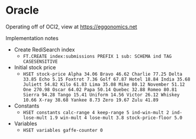 # Oracle
Operating off of OCI2, view at https://eggonomics.net

Implementation notes
- Create RediSearch index
  - `FT.CREATE index:submissions PREFIX 1 sub: SCHEMA ind TAG CASESENSITIVE`
- Initial stock price
  - `HSET stock-price Alpha 34.06 Bravo 46.62 Charlie 77.25 Delta 33.85
    Echo 5.15 Foxtrot 7.36 Golf 67.87 Hotel 18.84 India 35.68 Juliett 54.82
    Kilo 61.83 Lima 35.08 Mike 80.12 November 51.12 One 270.98 Oscar 64.02
    Papa 50.14 Quebec 32.88 Romeo 80.81 Sierra 94.28 Tango 15.41 Uniform 14.56
    Victor 26.12 Whiskey 10.66 X-ray 38.68 Yankee 8.73 Zero 19.67 Zulu 41.89`
- Constants
  - `HSET constants calc-range 4 keep-range 5 ind-win-mult 2 ind-lose-mult 1.9
    win-mult 4 lose-mult 3.8 stock-price-floor 5.0`
- Variables
  - `HSET variables gaffe-counter 0`
